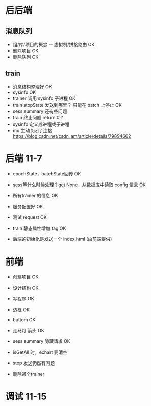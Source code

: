 

# 后后端

## 消息队列
* 组/库/项目的概念 -- 虚拟机/拼接路由 OK
* 删除项目 OK
* 删除队列 OK

## train
* 消息结构整理好 OK
* sysinfo OK
* trainer 调用 sysinfo 子进程 OK
* train stopState 发送到哪里？ 只能在 batch 上停止 OK
* sess summary 还有些问题
* train 终止问题 return 0 ? 
* sysinfo 定义成进程或子进程
* mq 主动关闭了连接 https://blog.csdn.net/csdn_am/article/details/79894662




# 后端 11-7

* epochState，batchState回传 OK
* sess等什么时候处理？get None，从数据库中读取 config 信息 OK

* 所有trainer 的信息 OK
* 服务配置好 OK
* 测试 request OK

* train 静态属性增加 tag OK
* 后端的初始化是发送一个 index.html (由前端提供)


# 前端
* 创建项目 OK
* 设计结构 OK
* 写程序 OK

* 边框 OK
* buttom OK
* 走马灯 箭头 OK
* sess summary 隐藏请求 OK
* isGetAll 时，echart 要清空

* stop 发送仍然有问题
* 删除某个trainer 


# 调试 11-15

